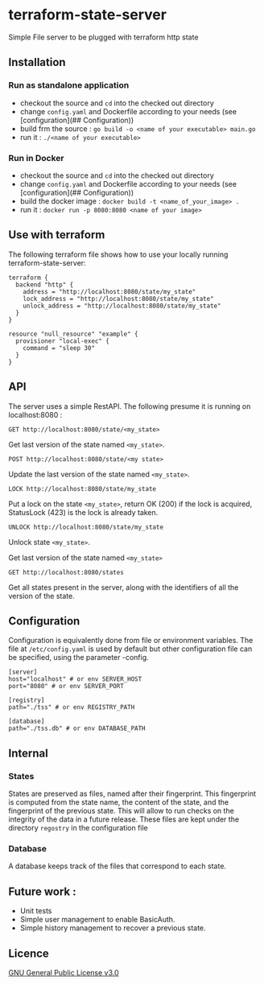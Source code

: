 # terraform-state-server

Simple File server to be plugged with terraform http state

## Installation

### Run as standalone application
- checkout the source and `cd` into the checked out directory
- change `config.yaml` and Dockerfile according to your needs (see [configuration](## Configuration))
- build frm the source : `go build -o <name of your executable> main.go`
- run it : `./<name of your executable>`


### Run in Docker

- checkout the source and `cd` into the checked out directory
- change `config.yaml` and Dockerfile according to your needs (see [configuration](## Configuration))
- build the docker image : `docker build -t <name_of_your_image> .`
- run it : `docker run -p 8080:8080 <name of your image>`

## Use with terraform
The following terraform file shows how to use your locally running terraform-state-server:
```
terraform {
  backend "http" {
    address = "http://localhost:8080/state/my_state"
    lock_address = "http://localhost:8080/state/my_state"
    unlock_address = "http://localhost:8080/state/my_state"
  }
}

resource "null_resource" "example" {
  provisioner "local-exec" {
    command = "sleep 30"
  }
}
```

## API

The server uses a simple RestAPI. The following presume it is running on localhost:8080 :

`GET http://localhost:8080/state/<my_state>`

Get last version of the state named `<my_state>`.

`POST http://localhost:8080/state/<my state>`

Update the last version of the state named `<my_state>`.

`LOCK http://localhost:8080/state/my_state`

Put a lock on the state `<my_state>`, return OK (200) if the lock is acquired, StatusLock (423) is the lock is already taken.

`UNLOCK http://localhost:8080/state/my_state`

Unlock state `<my_state>`.

Get last version of the state named `<my_state>`

`GET http://localhost:8080/states`

Get all states present in the server, along with the identifiers of all the version of the state.

## Configuration

Configuration is equivalently done from file or environment variables. The file at `/etc/config.yaml` is used by default but other configuration file can be specified, using the parameter -config.

```
[server]
host="localhost" # or env SERVER_HOST
port="8080" # or env SERVER_PORT

[registry]
path="./tss" # or env REGISTRY_PATH

[database]
path="./tss.db" # or env DATABASE_PATH
```

## Internal

### States
States are preserved as files, named after their fingerprint. This fingerprint is computed from the state name, the content of the state, and the fingerprint of the previous state. This will allow to run checks on the integrity of the data in a future release.
These files are kept under the directory `regostry` in the configuration file

### Database
A database keeps track of the files that correspond to each state.

## Future work :
- Unit tests
- Simple user management to enable BasicAuth.
- Simple history management to recover a previous state.

## Licence
[GNU General Public License v3.0](https://github.com/thomasdomingos/terraform-state-server/blob/master/LICENSE)

